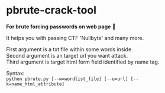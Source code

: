 # pbrute-crack-tool
<b>For brute forcing passwords on web page</b> 🔑

It helps you with passing CTF 'Nullbyte' and many more.

First argument is a txt file within some words inside.
<br>Second argument is an target url you want attack.
<br>Third argument is target html form field identified by name tag.

Syntax:
<br>`python pbrute.py [--w=wordlist_file] [--u=url] [--k=name_html_attribute]` 
